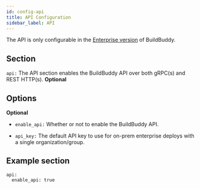 ```yaml
---
id: config-api
title: API Configuration
sidebar_label: API
---
```


The API is only configurable in the [Enterprise version](enterprise.md) of BuildBuddy.

## Section

`api:` The API section enables the BuildBuddy API over both gRPC(s) and REST HTTP(s). **Optional**

## Options

**Optional**

- `enable_api:` Whether or not to enable the BuildBuddy API.

- `api_key:` The default API key to use for on-prem enterprise deploys with a single organization/group.

## Example section

```
api:
  enable_api: true
```
